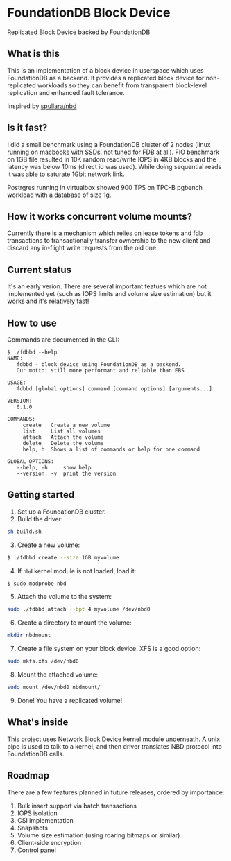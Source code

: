 # FoundationDB Block Device
Replicated Block Device backed by FoundationDB

## What is this
This is an implementation of a block device in userspace which uses FoundationDB as a backend.
It provides a replicated block device for non-replicated workloads so they 
can benefit from transparent block-level replication and enhanced fault tolerance.

Inspired by [spullara/nbd](https://github.com/spullara/nbd)

## Is it fast?
I did a small benchmark using a FoundationDB cluster of 2 nodes (linux running on macbooks with SSDs, 
not tuned for FDB at all).
FIO benchmark on 1GB file resulted in 10K random read/write IOPS in 4KB blocks and the latency was below 10ms (direct io was used).
While doing sequential reads it was able to saturate 1Gbit network link.

Postrgres running in virtualbox showed 900 TPS on TPC-B pgbench workload with a database of size 1g.

## How it works concurrent volume mounts?
Currently there is a mechanism which relies on lease tokens and fdb transactions to transactionally
transfer ownership to the new client and discard any in-flight write requests from the old one.

## Current status
It's an early verion. There are several important featues which are not implemented yet 
(such as IOPS limits and volume size estimation) but it works and it's relatively fast!

## How to use
Commands are documented in the CLI:
```
$ ./fdbbd --help
NAME:
   fdbbd - block device using FoundationDB as a backend. 
   Our motto: still more performant and reliable than EBS

USAGE:
   fdbbd [global options] command [command options] [arguments...]

VERSION:
   0.1.0

COMMANDS:
     create   Create a new volume
     list     List all volumes
     attach   Attach the volume
     delete   Delete the volume
     help, h  Shows a list of commands or help for one command

GLOBAL OPTIONS:
   --help, -h     show help
   --version, -v  print the version
```

## Getting started

1. Set up a FoundationDB cluster.
2. Build the driver: 
```sh
sh build.sh
```
3. Create a new volume:
```sh
$ ./fdbbd create --size 1GB myvolume
```
4. If `nbd` kernel module is not loaded, load it:
```sh
$ sudo modprobe nbd
```
5. Attach the volume to the system:
```sh
sudo ./fdbbd attach --bpt 4 myvolume /dev/nbd0
```
6. Create a directory to mount the volume:
```sh
mkdir nbdmount
```
7. Create a file system on your block device. XFS is a good option:
```sh
sudo mkfs.xfs /dev/nbd0
```
8. Mount the attached volume:
```sh
sudo mount /dev/nbd0 nbdmount/
```
9. Done! You have a replicated volume!

## What's inside
This project uses Network Block Device kernel module underneath. A unix pipe is used to talk to a kernel,
and then driver translates NBD protocol into FoundationDB calls.

## Roadmap
There are a few features planned in future releases, ordered by importance:

1. Bulk insert support via batch transactions
2. IOPS isolation
3. CSI implementation
4. Snapshots
5. Volume size estimation (using roaring bitmaps or similar)
6. Client-side encryption
7. Control panel
